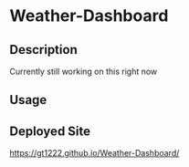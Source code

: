 # Weather-Dashboard

## Description
Currently still working on this right now

## Usage

## Deployed Site
https://gt1222.github.io/Weather-Dashboard/